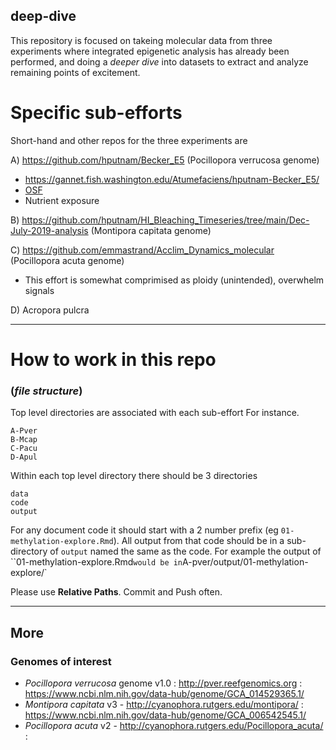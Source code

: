 ## deep-dive

This repository is focused on takeing molecular data from three experiments where integrated epigenetic analysis has already been performed, and doing a _deeper dive_ into datasets to extract and analyze remaining points of excitement. 

# Specific sub-efforts

Short-hand and other repos for the three experiments are

A) https://github.com/hputnam/Becker_E5 (Pocillopora verrucosa genome)

- https://gannet.fish.washington.edu/Atumefaciens/hputnam-Becker_E5/
- [OSF](https://osf.io/uayvk/)
- Nutrient exposure 


B) https://github.com/hputnam/HI_Bleaching_Timeseries/tree/main/Dec-July-2019-analysis (Montipora capitata genome)

C) https://github.com/emmastrand/Acclim_Dynamics_molecular (Pocillopora acuta genome)

- This effort is somewhat comprimised as ploidy (unintended), overwhelm signals

D) Acropora pulcra

---


# How to work in this repo
### (_file structure_)

Top level directories are associated with each sub-effort 
For instance.

```
A-Pver
B-Mcap
C-Pacu
D-Apul
```

Within each top level directory there should be 3 directories
```
data
code
output
```
For any document code it should start with a 2 number prefix (eg `01-methylation-explore.Rmd`). All output from that code should be in a sub-directory of `output` named the same as the code. For example the output of ``01-methylation-explore.Rmd` would be in `A-pver/output/01-methylation-explore/`

Please use **Relative Paths**. Commit and Push often. 


---

## More

### Genomes of interest

- *Pocillopora verrucosa* genome v1.0 : http://pver.reefgenomics.org : https://www.ncbi.nlm.nih.gov/data-hub/genome/GCA_014529365.1/
- *Montipora capitata* v3 - http://cyanophora.rutgers.edu/montipora/ : https://www.ncbi.nlm.nih.gov/data-hub/genome/GCA_006542545.1/
- *Pocillopora acuta* v2 - http://cyanophora.rutgers.edu/Pocillopora_acuta/ : 
